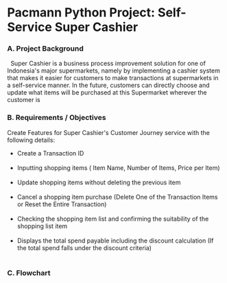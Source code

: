 # Pacmann Python Project: Self-Service Super Cashier


### A. Project Background
&nbsp;&nbsp;Super Cashier is a business process improvement solution for one of Indonesia's major supermarkets, namely by implementing a cashier system that makes it easier for customers to make transactions at supermarkets in a self-service manner. In the future, customers can directly choose and update what items will be purchased at this Supermarket wherever the customer is


### B. Requirements / Objectives
Create Features for Super Cashier's Customer Journey service with the following details:
<ul>
<li>Create a Transaction ID</li><br>
<li>Inputting shopping items ( Item Name, Number of Items, Price per Item)</li><br>
<li>Update shopping items without deleting the previous item</li><br>
<li>Cancel a shopping item purchase (Delete One of the Transaction Items or Reset the Entire Transaction)</li><br>
<li>Checking the shopping item list and confirming the suitability of the shopping list item </li><br>
<li>Displays the total spend payable including the discount calculation (If the total spend falls under the discount criteria)</li><br>
</ul>



### C. Flowchart
